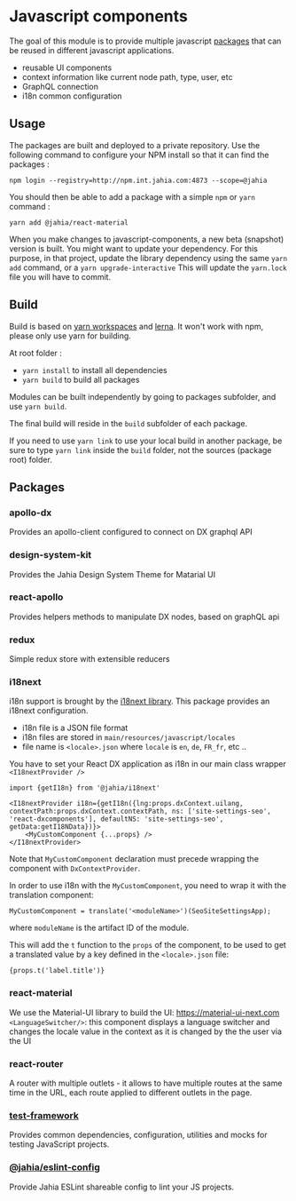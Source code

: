 # Javascript components
The goal of this module is to provide multiple javascript [packages](https://github.com/Jahia/javascript-components/tree/master/packages) that can be reused in different javascript applications.

- reusable UI components
- context information like current node path, type, user, etc
- GraphQL connection
- i18n common configuration

## Usage
The packages are built and deployed to a private repository. Use the following command to configure your NPM install so that it 
can find the packages :

```npm login --registry=http://npm.int.jahia.com:4873 --scope=@jahia```

You should then be able to add a package with a simple `npm` or `yarn` command :

```yarn add @jahia/react-material```

When you make changes to javascript-components, a new beta (snapshot) version is built. You might want to update your dependency. 
For this purpose, in that project, update the library dependency using the same `yarn add` command, or a `yarn upgrade-interactive`
This will update the `yarn.lock` file you will have to commit.

## Build
Build is based on [yarn workspaces](https://yarnpkg.com/lang/en/docs/workspaces/) and [lerna](https://github.com/lerna/lerna). 
It won't work with npm, please only use yarn for building.

At root folder : 
- `yarn install` to install all dependencies
- `yarn build` to build all packages

Modules can be built independently by going to packages subfolder, and use `yarn build`. 

The final build will reside in the `build` subfolder of each package.

If you need to use `yarn link` to use your local build in another package, be sure to type `yarn link` inside the 
`build` folder, not the sources (package root) folder.

## Packages

### apollo-dx

Provides an apollo-client configured to connect on DX graphql API

### design-system-kit

Provides the Jahia Design System Theme for Matarial UI

### react-apollo

Provides helpers methods to manipulate DX nodes, based on graphQL api

### redux
Simple redux store with extensible reducers

### i18next
i18n support is brought by the [i18next library](https://www.i18next.com/). This package provides an i18next configuration.

- i18n file is a JSON file format
- i18n files are stored in `main/resources/javascript/locales`
- file name is `<locale>.json` where `locale` is `en`, `de`, `FR_fr`, etc ..

You have to set your React DX application as i18n in our main class wrapper `<I18nextProvider />`

```
import {getI18n} from '@jahia/i18next'

<I18nextProvider i18n={getI18n({lng:props.dxContext.uilang, contextPath:props.dxContext.contextPath, ns: ['site-settings-seo', 'react-dxcomponents'], defaultNS: 'site-settings-seo', getData:getI18NData})}>
    <MyCustomComponent {...props} />
</I18nextProvider>
```

Note that `MyCustomComponent` declaration must precede wrapping the component with `DxContextProvider`.

In order to use i18n with the `MyCustomComponent`, you need to wrap it with the translation component:

```
MyCustomComponent = translate('<moduleName>')(SeoSiteSettingsApp);

```
where `moduleName` is the artifact ID of the module.

This will add the `t` function to the `props` of the component, to be used to get a translated value by a key defined in the `<locale>.json` file:

```{props.t('label.title')}```


### react-material
We use the Material-UI library to build the UI: https://material-ui-next.com
`<LanguageSwitcher/>`: this component displays a language switcher and changes the locale value in the context as it is changed by the the user via the UI

### react-router
A router with multiple outlets - it allows to have multiple routes at the same time in the URL, each route applied to different outlets in the page.

### [test-framework](packages/test-framework)

Provides common dependencies, configuration, utilities and mocks for testing JavaScript projects.
 
### [@jahia/eslint-config](packages/eslint-config)

Provide Jahia ESLint shareable config to lint your JS projects.
